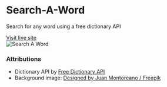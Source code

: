 # Search-A-Word

Search for any word using a free dictionary API

[Visit live site](https://search-a-word.netlify.app/) <br>
![Search A Word](./src/assets/search-a-word.gif)

### Attributions

- Dictionary API by [Free Dictionary API](https://dictionaryapi.dev/)
- Background image: [Designed by Juan Montoreano / Freepik](http://www.freepik.com)
